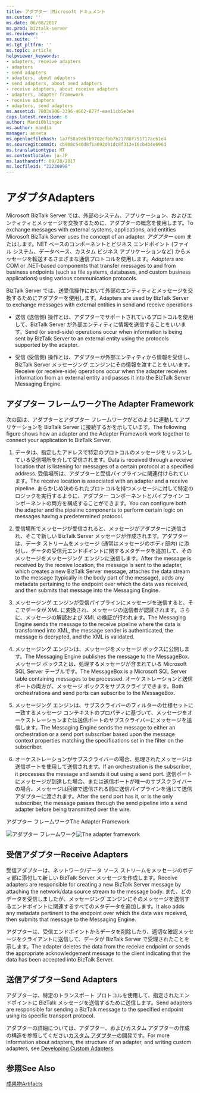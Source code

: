 ```yaml
---
title: アダプター |Microsoft ドキュメント
ms.custom: ''
ms.date: 06/08/2017
ms.prod: biztalk-server
ms.reviewer: ''
ms.suite: ''
ms.tgt_pltfrm: ''
ms.topic: article
helpviewer_keywords:
- adapters, receive adapters
- adapters
- send adapters
- adapters, about adapters
- send adapters, about send adapters
- receive adapters, about receive adapters
- adapters, adapter framework
- receive adapters
- adapters, send adapters
ms.assetid: 7803a806-3396-4662-877f-eae11cb5e3e4
caps.latest.revision: 8
author: MandiOhlinger
ms.author: mandia
manager: anneta
ms.openlocfilehash: 1a7f58a9d67b9702cfbb7b21788f751717ac61e4
ms.sourcegitcommit: cb908c540d8f1a692d01dc8f313e16cb4b4e696d
ms.translationtype: MT
ms.contentlocale: ja-JP
ms.lasthandoff: 09/20/2017
ms.locfileid: "22230098"
---
```

# <a name="adapters"></a><span data-ttu-id="53f5e-102">アダプタ</span><span class="sxs-lookup"><span data-stu-id="53f5e-102">Adapters</span></span>
<span data-ttu-id="53f5e-103">Microsoft BizTalk Server では、外部のシステム、アプリケーション、およびエンティティとメッセージを交換するために、アダプターの概念を使用します。</span><span class="sxs-lookup"><span data-stu-id="53f5e-103">To exchange messages with external systems, applications, and entities Microsoft BizTalk Server uses the concept of an adapter.</span></span> <span data-ttu-id="53f5e-104">*アダプター* com またはします。NET ベースのコンポーネントとビジネス エンドポイント (ファイル システム、データベース、カスタム ビジネス アプリケーションなど) からメッセージを転送するさまざまな通信プロトコルを使用します。</span><span class="sxs-lookup"><span data-stu-id="53f5e-104">*Adapters* are COM or .NET-based components that transfer messages to and from business endpoints (such as file systems, databases, and custom business applications) using various communication protocols.</span></span>  
  
 <span data-ttu-id="53f5e-105">BizTalk Server では、送受信操作において外部のエンティティとメッセージを交換するためにアダプターを使用します。</span><span class="sxs-lookup"><span data-stu-id="53f5e-105">Adapters are used by BizTalk Server to exchange messages with external entities in send and receive operations</span></span>  
  
-   <span data-ttu-id="53f5e-106">送信 (送信側) 操作とは、アダプターでサポートされているプロトコルを使用して、BizTalk Server が外部エンティティに情報を送信することをいいます。</span><span class="sxs-lookup"><span data-stu-id="53f5e-106">Send (or send-side) operations occur when information is being sent by BizTalk Server to an external entity using the protocols supported by the adapter.</span></span>  
  
-   <span data-ttu-id="53f5e-107">受信 (受信側) 操作とは、アダプターが外部エンティティから情報を受信し、BizTalk Server メッセージング エンジンにその情報を渡すことをいいます。</span><span class="sxs-lookup"><span data-stu-id="53f5e-107">Receive (or receive-side) operations occur when the adapter receives information from an external entity and passes it into the BizTalk Server Messaging Engine.</span></span>  
  
## <a name="the-adapter-framework"></a><span data-ttu-id="53f5e-108">アダプター フレームワーク</span><span class="sxs-lookup"><span data-stu-id="53f5e-108">The Adapter Framework</span></span>  
 <span data-ttu-id="53f5e-109">次の図は、アダプターとアダプター フレームワークがどのように連動してアプリケーションを BizTalk Server に接続するかを示しています。</span><span class="sxs-lookup"><span data-stu-id="53f5e-109">The following figure shows how an adapter and the Adapter Framework work together to connect your application to BizTalk Server.</span></span>  
  
1.  <span data-ttu-id="53f5e-110">データは、指定したアドレスで特定のプロトコルのメッセージをリッスンしている受信場所を介して受信されます。</span><span class="sxs-lookup"><span data-stu-id="53f5e-110">Data is received through a receive location that is listening for messages of a certain protocol at a specified address.</span></span> <span data-ttu-id="53f5e-111">受信場所は、アダプターと受信パイプラインに関連付けられています。</span><span class="sxs-lookup"><span data-stu-id="53f5e-111">The receive location is associated with an adapter and a receive pipeline.</span></span> <span data-ttu-id="53f5e-112">あらかじめ決められたプロトコルを持つメッセージに対して特定のロジックを実行するように、アダプター コンポーネントとパイプライン コンポーネントの両方を構成することができます。</span><span class="sxs-lookup"><span data-stu-id="53f5e-112">You can configure both the adapter and the pipeline components to perform certain logic on messages having a predetermined protocol.</span></span>  
  
2.  <span data-ttu-id="53f5e-113">受信場所でメッセージが受信されると、メッセージがアダプターに送信され、そこで新しい BizTalk Server メッセージが作成されます。アダプターは、データ ストリームをメッセージ (通常はメッセージのボディ部内) に添付し、データの受信元エンドポイントに関するメタデータを追加して、そのメッセージをメッセージング エンジンに送信します。</span><span class="sxs-lookup"><span data-stu-id="53f5e-113">After the message is received by the receive location, the message is sent to the adapter, which creates a new BizTalk Server message, attaches the data stream to the message (typically in the body part of the message), adds any metadata pertaining to the endpoint over which the data was received, and then submits that message into the Messaging Engine.</span></span>  
  
3.  <span data-ttu-id="53f5e-114">メッセージング エンジンが受信パイプラインにメッセージを送信すると、そこでデータが XML に変換され、メッセージの送信者が認証されます。さらに、メッセージの解読および XML の検証が行われます。</span><span class="sxs-lookup"><span data-stu-id="53f5e-114">The Messaging Engine sends the message to the receive pipeline where the data is transformed into XML, the message sender is authenticated, the message is decrypted, and the XML is validated.</span></span>  
  
4.  <span data-ttu-id="53f5e-115">メッセージング エンジンは、メッセージをメッセージ ボックスに公開します。</span><span class="sxs-lookup"><span data-stu-id="53f5e-115">The Messaging Engine publishes the message to the MessageBox.</span></span> <span data-ttu-id="53f5e-116">メッセージ ボックスとは、処理するメッセージが含まれている Microsoft SQL Server テーブルです。</span><span class="sxs-lookup"><span data-stu-id="53f5e-116">The MessageBox is a Microsoft SQL Server table containing messages to be processed.</span></span> <span data-ttu-id="53f5e-117">オーケストレーションと送信ポートの両方が、メッセージ ボックスをサブスクライブできます。</span><span class="sxs-lookup"><span data-stu-id="53f5e-117">Both orchestrations and send ports can subscribe to the MessageBox.</span></span>  
  
5.  <span data-ttu-id="53f5e-118">メッセージング エンジンは、サブスクライバーのフィルターの仕様セットに一致するメッセージ コンテキストのプロパティに基づいて、メッセージをオーケストレーションまたは送信ポートのサブスクライバーにメッセージを送信します。</span><span class="sxs-lookup"><span data-stu-id="53f5e-118">The Messaging Engine sends the message to either an orchestration or a send port subscriber based upon the message context properties matching the specifications set in the filter on the subscriber.</span></span>  
  
6.  <span data-ttu-id="53f5e-119">オーケストレーションがサブスクライバーの場合、処理されたメッセージは送信ポートを使用して送信されます。</span><span class="sxs-lookup"><span data-stu-id="53f5e-119">If an orchestration is the subscriber, it processes the message and sends it out using a send port.</span></span> <span data-ttu-id="53f5e-120">送信ポートにメッセージが到達した場合、または送信ポートが唯一のサブスクライバーの場合、メッセージは回線で送信される前に送信パイプラインを通じて送信アダプターに渡されます。</span><span class="sxs-lookup"><span data-stu-id="53f5e-120">After the send port has it, or is the only subscriber, the message passes through the send pipeline into a send adapter before being transmitted over the wire.</span></span>  
  
 <span data-ttu-id="53f5e-121">アダプター フレームワーク</span><span class="sxs-lookup"><span data-stu-id="53f5e-121">The Adapter Framework</span></span>  
  
 <span data-ttu-id="53f5e-122">![アダプター フレームワーク](../core/media/ebiz-sdk-adpttoday.gif "ebiz_sdk_adpttoday")</span><span class="sxs-lookup"><span data-stu-id="53f5e-122">![The adapter framework](../core/media/ebiz-sdk-adpttoday.gif "ebiz_sdk_adpttoday")</span></span>  
  
## <a name="receive-adapters"></a><span data-ttu-id="53f5e-123">受信アダプター</span><span class="sxs-lookup"><span data-stu-id="53f5e-123">Receive Adapters</span></span>  
 <span data-ttu-id="53f5e-124">受信アダプターは、ネットワーク/データ ソース ストリームをメッセージのボディ部に添付して新しい BizTalk Server メッセージを作成します。</span><span class="sxs-lookup"><span data-stu-id="53f5e-124">Receive adapters are responsible for creating a new BizTalk Server message by attaching the network/data source stream to the message body.</span></span> <span data-ttu-id="53f5e-125">また、どのデータを受信しましたが、メッセージング エンジンにそのメッセージを送信するエンドポイントに関連するすべてのメタデータを追加します。</span><span class="sxs-lookup"><span data-stu-id="53f5e-125">It also adds any metadata pertinent to the endpoint over which the data was received, then submits that message to the Messaging Engine.</span></span>  
  
 <span data-ttu-id="53f5e-126">アダプターは、受信エンドポイントからデータを削除したり、適切な確認メッセージをクライアントに送信して、データが BizTalk Server で受理されたことを示します。</span><span class="sxs-lookup"><span data-stu-id="53f5e-126">The adapter deletes the data from the receive endpoint or sends the appropriate acknowledgement message to the client indicating that the data has been accepted into BizTalk Server.</span></span>  
  
## <a name="send-adapters"></a><span data-ttu-id="53f5e-127">送信アダプター</span><span class="sxs-lookup"><span data-stu-id="53f5e-127">Send Adapters</span></span>  
 <span data-ttu-id="53f5e-128">アダプターは、特定のトランスポート プロトコルを使用して、指定されたエンドポイントに BizTalk メッセージを送信するために送信します。</span><span class="sxs-lookup"><span data-stu-id="53f5e-128">Send adapters are responsible for sending a BizTalk message to the specified endpoint using its specific transport protocol.</span></span>  
  
 <span data-ttu-id="53f5e-129">アダプターの詳細については、アダプター、およびカスタム アダプターの作成の構造を参照してください[カスタム アダプターの開発](../core/developing-custom-adapters.md)です。</span><span class="sxs-lookup"><span data-stu-id="53f5e-129">For more information about adapters, the structure of an adapter, and writing custom adapters, see [Developing Custom Adapters](../core/developing-custom-adapters.md).</span></span>  
  
## <a name="see-also"></a><span data-ttu-id="53f5e-130">参照</span><span class="sxs-lookup"><span data-stu-id="53f5e-130">See Also</span></span>  
 [<span data-ttu-id="53f5e-131">成果物</span><span class="sxs-lookup"><span data-stu-id="53f5e-131">Artifacts</span></span>](../core/artifacts.md)